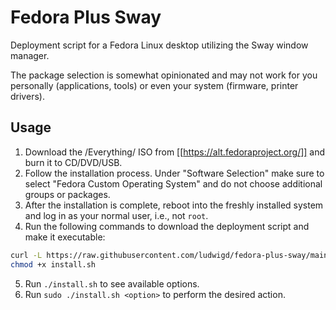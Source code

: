 # Fedora Plus Sway

Deployment script for a Fedora Linux desktop utilizing the Sway window
manager.

The package selection is somewhat opinionated and may not work for you
personally (applications, tools) or even your system (firmware,
printer drivers).

## Usage

1. Download the /Everything/ ISO from
   [[https://alt.fedoraproject.org/]] and burn it to CD/DVD/USB.
2. Follow the installation process. Under "Software Selection" make
   sure to select "Fedora Custom Operating System" and do not choose
   additional groups or packages.
3. After the installation is complete, reboot into the freshly
   installed system and log in as your normal user, i.e., not `root`.
4. Run the following commands to download the deployment script and
   make it executable:
``` bash
curl -L https://raw.githubusercontent.com/ludwigd/fedora-plus-sway/main/install.sh -o install.sh
chmod +x install.sh
```
5. Run `./install.sh` to see available options.
6. Run `sudo ./install.sh <option>` to perform the desired action.
